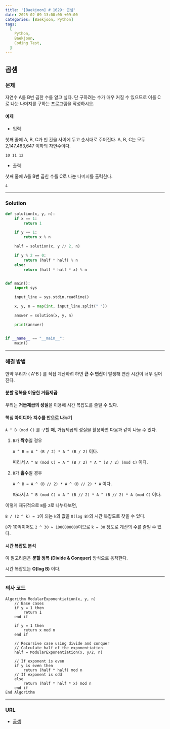 ```yaml
---
title: '[Baekjoon] # 1629: 곱셈'
date: 2025-02-09 13:00:00 +09:00
categories: [Baekjoon, Python]
tags:
  [
    Python,
    Baekjoon,
    Coding Test,
  ]
---
```


## 곱셈
### 문제

자연수 A를 B번 곱한 수를 알고 싶다. 단 구하려는 수가 매우 커질 수 있으므로 이를 C로 나눈 나머지를 구하는 프로그램을 작성하시오.


#### 예제
- 입력

첫째 줄에 A, B, C가 빈 칸을 사이에 두고 순서대로 주어진다. A, B, C는 모두 2,147,483,647 이하의 자연수이다.

```text
10 11 12
```

- 출력

첫째 줄에 A를 B번 곱한 수를 C로 나눈 나머지를 출력한다.

```text
4
```

---

### Solution
```python
def solution(x, y, n):
    if x == 1:
        return 1

    if y == 1:
        return x % n

    half = solution(x, y // 2, n)

    if y % 2 == 0:
        return (half * half) % n
    else:
        return (half * half * x) % n


def main():
    import sys

    input_line = sys.stdin.readline()

    x, y, n = map(int, input_line.split(" "))

    answer = solution(x, y, n)

    print(answer)


if __name__ == "__main__":
    main()
```

---

### 해결 방법

만약 우리가 \( A^B \) 를 직접 계산하려 하면 **큰 수 연산**이 발생해 연산 시간이 너무 길어진다.

#### **분할 정복을 이용한 거듭제곱**

우리는 **거듭제곱의 성질**을 이용해 시간 복잡도를 줄일 수 있다.

#### 핵심 아이디어: 지수를 반으로 나누기

`A ^ B (mod C)` 를 구할 때, 거듭제곱의 성질을 활용하면 다음과 같이 나눌 수 있다.

1. `B`가 **짝수**일 경우

    `A ^ B = A ^ (B / 2) * A ^ (B / 2)` 이다.

    따라서 `A ^ B (mod C) = A ^ (B / 2) * A ^ (B / 2) (mod C)` 이다.

2. `B`가 **홀수**일 경우

    `A ^ B = A ^ (B // 2) * A ^ (B // 2) * A` 이다.

    따라서 `A ^ B (mod C) = A ^ (B // 2) * A ^ (B // 2) * A (mod C)` 이다.

이렇게 재귀적으로 `B`를 `2`로 나누다보면, 

`B / (2 ^ k) = 1`이 되는 `k`의 값을 `O(log B)`의 시간 복잡도로 찾을 수 있다.

`B`가 10억이어도 `2 ^ 30 ≈ 1000000000`이므로 `k = 30` 정도로 계산의 수를 줄일 수 있다.

#### 시간 복잡도 분석
이 알고리즘은 **분할 정복 (Divide & Conquer)** 방식으로 동작한다.

시간 복잡도는 **O(log B)** 이다.

---

### 의사 코드
```text
Algorithm ModularExponentiation(x, y, n)
    // Base cases
    if y = 1 then
        return 1
    end if
    
    if y = 1 then
        return x mod n
    end if

    // Recursive case using divide and conquer
    // Calculate half of the exponentiation
    half = ModularExponentiation(x, y/2, n)
    
    // If exponent is even
    if y is even then
        return (half * half) mod n
    // If exponent is odd
    else
        return (half * half * x) mod n
    end if
End Algorithm
```

---

### URL
- [곱셈](https://www.acmicpc.net/problem/1629)